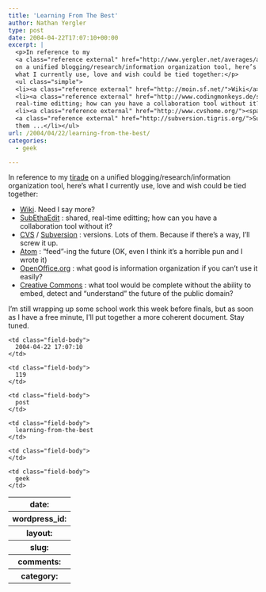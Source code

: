 ```yaml
---
title: 'Learning From The Best'
author: Nathan Yergler
type: post
date: 2004-04-22T17:07:10+00:00
excerpt: |
  <p>In reference to my
  <a class="reference external" href="http://www.yergler.net/averages/archives/2004/04/12/better_blogging_or_its_more_than_just_a_blog_virginia">tirade</a>
  on a unified blogging/research/information organization tool, here’s
  what I currently use, love and wish could be tied together:</p>
  <ul class="simple">
  <li><a class="reference external" href="http://moin.sf.net/">Wiki</a>. Need I say more?</li>
  <li><a class="reference external" href="http://www.codingmonkeys.de/subethaedit/">SubEthaEdit</a> : shared,
  real-time editting; how can you have a collaboration tool without it?</li>
  <li><a class="reference external" href="http://www.cvshome.org/"><span class="caps">CVS</span></a> /
  <a class="reference external" href="http://subversion.tigris.org/">Subversion</a> : versions. Lots of
  them ...</li></ul>
url: /2004/04/22/learning-from-the-best/
categories:
  - geek

---
```

In reference to my [tirade][1]  on a unified blogging/research/information organization tool, here’s what I currently use, love and wish could be tied together:

<ul class="simple">
  <li>
    <a class="reference external" href="http://moin.sf.net/">Wiki</a>. Need I say more?
  </li>
  <li>
    <a class="reference external" href="http://www.codingmonkeys.de/subethaedit/">SubEthaEdit</a> : shared, real-time editting; how can you have a collaboration tool without it?
  </li>
  <li>
    <a class="reference external" href="http://www.cvshome.org/"><span class="caps">CVS</span></a> / <a class="reference external" href="http://subversion.tigris.org/">Subversion</a> : versions. Lots of them. Because if there’s a way, I’ll screw it up.
  </li>
  <li>
    <a class="reference external" href="http://www.atomenabled.org/">Atom</a> : “feed”-ing the future (<span class="caps">OK</span>, even I think it’s a horrible pun and I wrote it)
  </li>
  <li>
    <a class="reference external" href="http://openoffice.org">OpenOffice.org</a> : what good is information organization if you can’t use it easily?
  </li>
  <li>
    <a class="reference external" href="http://creativecommons.org">Creative Commons</a> : what tool would be complete without the ability to embed, detect and “understand” the future of the public domain?
  </li>
</ul>

I’m still wrapping up some school work this week before finals, but as soon as I have a free minute, I’ll put together a more coherent document. Stay tuned.

<table class="docutils field-list" frame="void" rules="none">
  <col class="field-name" /> <col class="field-body" /> <tr class="field">
    <th class="field-name">
      date:
    </th>

    <td class="field-body">
      2004-04-22 17:07:10
    </td>
  </tr>

  <tr class="field">
    <th class="field-name">
      wordpress_id:
    </th>

    <td class="field-body">
      119
    </td>
  </tr>

  <tr class="field">
    <th class="field-name">
      layout:
    </th>

    <td class="field-body">
      post
    </td>
  </tr>

  <tr class="field">
    <th class="field-name">
      slug:
    </th>

    <td class="field-body">
      learning-from-the-best
    </td>
  </tr>

  <tr class="field">
    <th class="field-name">
      comments:
    </th>

    <td class="field-body">
    </td>
  </tr>

  <tr class="field">
    <th class="field-name">
      category:
    </th>

    <td class="field-body">
      geek
    </td>
  </tr>
</table>

 [1]: http://www.yergler.net/averages/archives/2004/04/12/better_blogging_or_its_more_than_just_a_blog_virginia